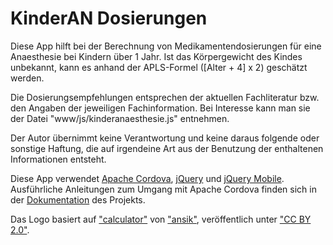 # KinderAN Dosierungen

Diese App hilft bei der Berechnung von Medikamentendosierungen für eine
Anaesthesie bei Kindern über 1 Jahr. Ist das Körpergewicht des Kindes
unbekannt, kann es anhand der APLS-Formel ([Alter + 4] x 2) geschätzt werden. 

Die Dosierungsempfehlungen entsprechen der aktuellen Fachliteratur bzw. den
Angaben der jeweiligen Fachinformation. Bei Interesse kann man sie der Datei
"www/js/kinderanaesthesie.js" entnehmen.

Der Autor übernimmt keine Verantwortung und keine daraus folgende oder
sonstige Haftung, die auf irgendeine Art aus der Benutzung der enthaltenen
Informationen entsteht.

Diese App verwendet [Apache Cordova](https://cordova.apache.org),
[jQuery](https://jquery.com/) und [jQuery Mobile](https://jquerymobile.com/).
Ausführliche Anleitungen zum Umgang mit Apache Cordova finden sich in der
[Dokumentation](http://cordova.apache.org/docs/en/edge/) des Projekts. 

Das Logo basiert auf
["calculator"](https://www.flickr.com/photos/ansik/304526237) von
["ansik"](https://www.flickr.com/photos/ansik), veröffentlich unter 
["CC BY 2.0"](http://creativecommons.org/licenses/by/2.0/).
